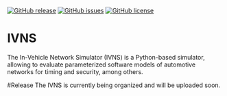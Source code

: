 [![GitHub release](https://img.shields.io/github/release/PhilippMundhenk/IVNS.svg)](https://github.com/PhilippMundhenk/IVNS/releases) [![GitHub issues](https://img.shields.io/github/issues/PhilippMundhenk/IVNS.svg)](https://github.com/PhilippMundhenk/IVNS/issues) [![GitHub license](https://img.shields.io/badge/license-MIT-blue.svg)](https://github.com/PhilippMundhenk/IVNS/blob/master/LICENSE)

# IVNS
The In-Vehicle Network Simulator (IVNS) is a Python-based simulator, allowing to evaluate parameterized software models of automotive networks for timing and security, among others.

#Release
The IVNS is currently being organized and will be uploaded soon.